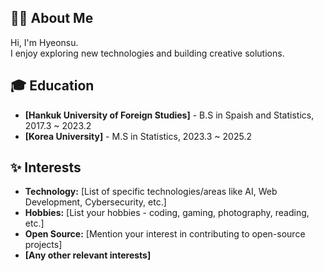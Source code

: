## 👨‍💻 About Me

Hi, I'm Hyeonsu.   
I enjoy exploring new technologies and building creative solutions.

## 🎓 Education

* **[Hankuk University of Foreign Studies]** - B.S in Spaish and Statistics, 2017.3 ~ 2023.2
* **[Korea University]** - M.S in Statistics, 2023.3 ~ 2025.2


## ✨ Interests

* **Technology:**  [List of specific technologies/areas like AI, Web Development, Cybersecurity, etc.]
* **Hobbies:** [List your hobbies - coding, gaming, photography, reading, etc.]
* **Open Source:** [Mention your interest in contributing to open-source projects]
* **[Any other relevant interests]**
